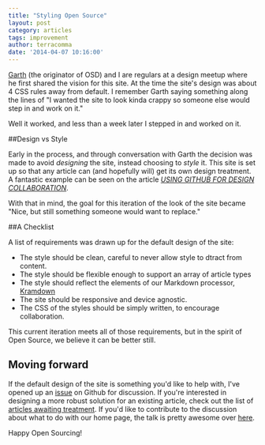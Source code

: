 ```yaml
---
title: "Styling Open Source"
layout: post
category: articles
tags: improvement
author: terracomma
date: '2014-04-07 10:16:00'
---
```


[Garth][garth] (the originator of OSD) and I are regulars at a design meetup where he first shared the vision for this site.
At the time the site's design was about 4 CSS rules away from default. I remember Garth saying something along the lines of
"I wanted the site to look kinda crappy so someone else would step in and work on it."

Well it worked, and less than a week later I stepped in and worked on it.

##Design vs Style

Early in the process, and through conversation with Garth the decision was made to avoid *designing* the site,
instead choosing to *style* it. This site is set up so that any article can (and hopefully will) get its own
design treatment. A fantastic example can be seen on the article [*USING GITHUB FOR DESIGN COLLABORATION*][ex].

With that in mind, the goal for this iteration of the look of the site became
"Nice, but still something someone would want to replace."

##A Checklist

A list of requirements was drawn up for the default design of the site:

- The style should be clean, careful to never allow style to dtract from content.
- The style should be flexible enough to support an array of article types
- The style should reflect the elements of our Markdown processor, [Kramdown][kd]
- The site should be responsive and device agnostic.
- The CSS of the styles should be simply written, to encourage collaboration.


This current iteration meets all of those requirements, but in the spirit of Open Source, we believe it can be better still.

## Moving forward

If the default design of the site is something you'd like to help with, I've opened up an [issue][stylethread] on Github
for discussion. If you're interested in designing a more robust solution for an existing article, check out the list of
[articles awaiting treatment][articles]. If you'd like to contribute to the discussion about what to do with our home page,
the talk is pretty awesome over [here][homepage].

Happy Open Sourcing!

[garth]: http://www.garthdb.com/
[ex]: /articles/using-github-for-design-collaboration/
[kd]: http://kramdown.gettalong.org/
[stylethread]: https://github.com/designopen/designopen.github.io/issues/86
[articles]: https://github.com/designopen/designopen.github.io/issues?labels=post+design&page=1&state=open
[homepage]: https://github.com/designopen/designopen.github.io/issues/85
